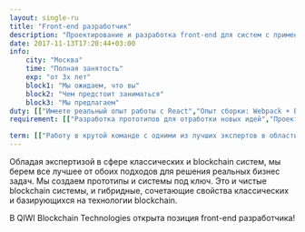 ```yaml
---
layout: single-ru
title: "Front-end разработчик"
description: "Проектирование и разработка front-end для систем с применением технологии распределенных реестров"
date: 2017-11-13T17:20:44+03:00
info:
    city: "Москва"
    time: "Полная занятость"
    exp: "от 3х лет"
    block1: "Мы ожидаем, что вы"
    block2: "Чем предстоит заниматься"
    block3: "Мы предлагаем"
duty: [["Имеете реальный опыт работы с React","Опыт сборки: Webpack + Babel, аналоги"],["Реальный опыт SCSS/PostCSS","Node.js, NPM/Yarn"],["Git","Опыт автоматизации тестов на Selenium/WebDriver"],["Любой опыт Ethereum: смарт-контракты, DApp","Любой опыт CI/CD: TeamCity, Jenkins, аналоги, CI/CD as a service"]]
requirement: [["Разработка прототипов для отработки новых идей","Проектирование и разработка front-end для систем с применением технологии распределенных реестров"],["Участие в проектирование и выборе архитектурных и технологических решений","Верстка UI",]]

term: [["Работу в крутой команде с одними из лучших экспертов в области разработки комплексных ИТ-систем и ИТ-консалтинга, конструктивными и позитивными, молодыми и заряженными на результат","Бирюзовый оттенок в процессах управления компанией: стремление к децентрализации власти, высокий уровень персональной ответственности и свобода в процессе достижения своих результатов"],["Интересные проекты в разных областях бизнеса, с крупным / средним бизнесом и стартапами","Возможность периодичной удаленной работы"],["Гибкое начало рабочего дня. Не важно во сколько ты приходишь и уходишь, главное - результат!","Уютный офис в пешей доступности от метро Павелецкая"]]
---
```


Обладая экспертизой в сфере классических и blockchain систем, мы берем все лучшее от обоих подходов для решения реальных бизнес задач. Мы создаем прототипы и системы под ключ. Это и чистые blockchain системы, и гибридные, сочетающие свойства классических и базирующихся на технологии blockchain.

В QIWI Blockchain Technologies открыта позиция front-end разработчика!
